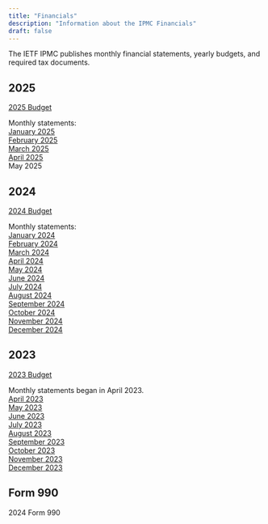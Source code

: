 ```yaml
---
title: "Financials"
description: "Information about the IPMC Financials"
draft: false
---
```


The IETF IPMC publishes monthly financial statements, yearly budgets, and required tax documents. 

## 2025

[2025 Budget](/uploads/ipmc-budget-2025.pdf)

Monthly statements:  
[January 2025](/uploads/Jan2025-IETF-IPMC-Stmt.pdf)  
[February 2025](/uploads/Feb2025-IETF-IPMC-Stmt.pdf)  
[March 2025](/uploads/Mar2025-IETF-IPMC-Stmt.pdf)  
[April 2025](/uploads/Apr2025-IETF-IPMC-Stmt.pdf)  
May 2025  

## 2024

[2024 Budget](/uploads/ipmc-budget-2024.pdf)

Monthly statements:  
[January 2024](/uploads/2024-01-ipmc-stmt.pdf)  
[February 2024](/uploads/2024-02-ipmc-stmt.pdf)   
[March 2024](/uploads/2024-03-ipmc-stmt.pdf)    
[April 2024](/uploads/2024-04-ipmc-stmt.pdf)    
[May 2024](/uploads/2024-05-ipmc-stmt.pdf)    
[June 2024](/uploads/2024-06-ipmc-stmt.pdf)    
[July 2024](/uploads/2024-07-ipmc-stmt.pdf)    
[August 2024](/uploads/2024-08-ipmc-stmt.pdf)    
[September 2024](/uploads/2024-09-ipmc-stmt.pdf)     
[October 2024](/uploads/2024-10-ipmc-stmt.pdf)     
[November 2024](/uploads/2024-11-ipmc-stmt.pdf)    
[December 2024](/uploads/2024-12-ipmc-stmt.pdf)    

## 2023

[2023 Budget](/uploads/ipmc-budget-2023.pdf)  

Monthly statements began in April 2023.  
[April 2023](/uploads/2023-04-ipmc-stmt.pdf)     
[May 2023](/uploads/2023-05-ipmc-stmt.pdf)       
[June 2023](/uploads/2023-06-ipmc-stmt.pdf)     
[July 2023](/uploads/2023-07-ipmc-stmt.pdf)       
[August 2023](/uploads/2023-08-ipmc-stmt.pdf)       
[September 2023](/uploads/2023-09-ipmc-stmt.pdf)       
[October 2023](/uploads/2023-10-ipmc-stmt.pdf)       
[November 2023](/uploads/2023-11-ipmc-stmt.pdf)       
[December 2023](/uploads/2023-12-ipmc-stmt.pdf)       

## Form 990

2024 Form 990  

